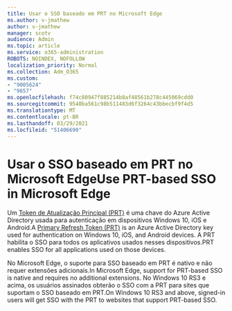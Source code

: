 ```yaml
---
title: Usar o SSO baseado em PRT no Microsoft Edge
ms.author: v-jmathew
author: v-jmathew
manager: scotv
audience: Admin
ms.topic: article
ms.service: o365-administration
ROBOTS: NOINDEX, NOFOLLOW
localization_priority: Normal
ms.collection: Adm_O365
ms.custom:
- "9005624"
- "9657"
ms.openlocfilehash: f74c80947f885214b8af48561b278c445069cdd0
ms.sourcegitcommit: 9540ba561c98b511483d6f3264c43bbecbf9f4d5
ms.translationtype: MT
ms.contentlocale: pt-BR
ms.lasthandoff: 03/29/2021
ms.locfileid: "51406690"
---
```

# <a name="use-prt-based-sso-in-microsoft-edge"></a><span data-ttu-id="d651f-102">Usar o SSO baseado em PRT no Microsoft Edge</span><span class="sxs-lookup"><span data-stu-id="d651f-102">Use PRT-based SSO in Microsoft Edge</span></span>

<span data-ttu-id="d651f-103">Um [Token de Atualização Principal (PRT)](https://go.microsoft.com/fwlink/?linkid=2133632) é uma chave do Azure Active Directory usada para autenticação em dispositivos Windows 10, iOS e Android.</span><span class="sxs-lookup"><span data-stu-id="d651f-103">A [Primary Refresh Token (PRT)](https://go.microsoft.com/fwlink/?linkid=2133632) is an Azure Active Directory key used for authentication on Windows 10, iOS, and Android devices.</span></span> <span data-ttu-id="d651f-104">A PRT habilita o SSO para todos os aplicativos usados nesses dispositivos.</span><span class="sxs-lookup"><span data-stu-id="d651f-104">PRT enables SSO for all applications used on those devices.</span></span>

<span data-ttu-id="d651f-105">No Microsoft Edge, o suporte para SSO baseado em PRT é nativo e não requer extensões adicionais.</span><span class="sxs-lookup"><span data-stu-id="d651f-105">In Microsoft Edge, support for PRT-based SSO is native and requires no additional extensions.</span></span> <span data-ttu-id="d651f-106">No Windows 10 RS3 e acima, os usuários assinados obterão o SSO com a PRT para sites que suportam o SSO baseado em PRT.</span><span class="sxs-lookup"><span data-stu-id="d651f-106">On Windows 10 RS3 and above, signed-in users will get SSO with the PRT to websites that support PRT-based SSO.</span></span>
